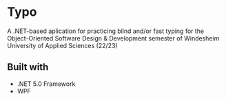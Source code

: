 # Typo
A .NET-based aplication for practicing blind and/or fast typing for the Object-Oriented Software Design &amp; Development semester of Windesheim University of Applied Sciences (22/23)

## Built with
- .NET 5.0 Framework
- WPF
